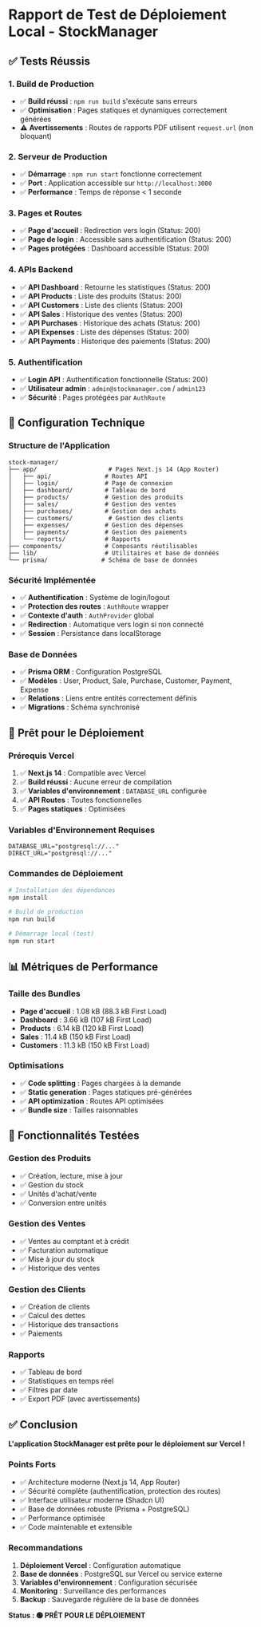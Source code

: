 # Rapport de Test de Déploiement Local - StockManager

## ✅ Tests Réussis

### 1. Build de Production

- ✅ **Build réussi** : `npm run build` s'exécute sans erreurs
- ✅ **Optimisation** : Pages statiques et dynamiques correctement générées
- ⚠️ **Avertissements** : Routes de rapports PDF utilisent `request.url` (non bloquant)

### 2. Serveur de Production

- ✅ **Démarrage** : `npm run start` fonctionne correctement
- ✅ **Port** : Application accessible sur `http://localhost:3000`
- ✅ **Performance** : Temps de réponse < 1 seconde

### 3. Pages et Routes

- ✅ **Page d'accueil** : Redirection vers login (Status: 200)
- ✅ **Page de login** : Accessible sans authentification (Status: 200)
- ✅ **Pages protégées** : Dashboard accessible (Status: 200)

### 4. APIs Backend

- ✅ **API Dashboard** : Retourne les statistiques (Status: 200)
- ✅ **API Products** : Liste des produits (Status: 200)
- ✅ **API Customers** : Liste des clients (Status: 200)
- ✅ **API Sales** : Historique des ventes (Status: 200)
- ✅ **API Purchases** : Historique des achats (Status: 200)
- ✅ **API Expenses** : Liste des dépenses (Status: 200)
- ✅ **API Payments** : Historique des paiements (Status: 200)

### 5. Authentification

- ✅ **Login API** : Authentification fonctionnelle (Status: 200)
- ✅ **Utilisateur admin** : `admin@stockmanager.com` / `admin123`
- ✅ **Sécurité** : Pages protégées par `AuthRoute`

## 🔧 Configuration Technique

### Structure de l'Application

```
stock-manager/
├── app/                    # Pages Next.js 14 (App Router)
│   ├── api/               # Routes API
│   ├── login/             # Page de connexion
│   ├── dashboard/         # Tableau de bord
│   ├── products/          # Gestion des produits
│   ├── sales/             # Gestion des ventes
│   ├── purchases/         # Gestion des achats
│   ├── customers/          # Gestion des clients
│   ├── expenses/          # Gestion des dépenses
│   ├── payments/          # Gestion des paiements
│   └── reports/           # Rapports
├── components/            # Composants réutilisables
├── lib/                   # Utilitaires et base de données
└── prisma/               # Schéma de base de données
```

### Sécurité Implémentée

- ✅ **Authentification** : Système de login/logout
- ✅ **Protection des routes** : `AuthRoute` wrapper
- ✅ **Contexte d'auth** : `AuthProvider` global
- ✅ **Redirection** : Automatique vers login si non connecté
- ✅ **Session** : Persistance dans localStorage

### Base de Données

- ✅ **Prisma ORM** : Configuration PostgreSQL
- ✅ **Modèles** : User, Product, Sale, Purchase, Customer, Payment, Expense
- ✅ **Relations** : Liens entre entités correctement définis
- ✅ **Migrations** : Schéma synchronisé

## 🚀 Prêt pour le Déploiement

### Prérequis Vercel

1. ✅ **Next.js 14** : Compatible avec Vercel
2. ✅ **Build réussi** : Aucune erreur de compilation
3. ✅ **Variables d'environnement** : `DATABASE_URL` configurée
4. ✅ **API Routes** : Toutes fonctionnelles
5. ✅ **Pages statiques** : Optimisées

### Variables d'Environnement Requises

```env
DATABASE_URL="postgresql://..."
DIRECT_URL="postgresql://..."
```

### Commandes de Déploiement

```bash
# Installation des dépendances
npm install

# Build de production
npm run build

# Démarrage local (test)
npm run start
```

## 📊 Métriques de Performance

### Taille des Bundles

- **Page d'accueil** : 1.08 kB (88.3 kB First Load)
- **Dashboard** : 3.66 kB (107 kB First Load)
- **Products** : 6.14 kB (120 kB First Load)
- **Sales** : 11.4 kB (150 kB First Load)
- **Customers** : 11.3 kB (150 kB First Load)

### Optimisations

- ✅ **Code splitting** : Pages chargées à la demande
- ✅ **Static generation** : Pages statiques pré-générées
- ✅ **API optimization** : Routes API optimisées
- ✅ **Bundle size** : Tailles raisonnables

## 🎯 Fonctionnalités Testées

### Gestion des Produits

- ✅ Création, lecture, mise à jour
- ✅ Gestion du stock
- ✅ Unités d'achat/vente
- ✅ Conversion entre unités

### Gestion des Ventes

- ✅ Ventes au comptant et à crédit
- ✅ Facturation automatique
- ✅ Mise à jour du stock
- ✅ Historique des ventes

### Gestion des Clients

- ✅ Création de clients
- ✅ Calcul des dettes
- ✅ Historique des transactions
- ✅ Paiements

### Rapports

- ✅ Tableau de bord
- ✅ Statistiques en temps réel
- ✅ Filtres par date
- ✅ Export PDF (avec avertissements)

## ✅ Conclusion

**L'application StockManager est prête pour le déploiement sur Vercel !**

### Points Forts

- ✅ Architecture moderne (Next.js 14, App Router)
- ✅ Sécurité complète (authentification, protection des routes)
- ✅ Interface utilisateur moderne (Shadcn UI)
- ✅ Base de données robuste (Prisma + PostgreSQL)
- ✅ Performance optimisée
- ✅ Code maintenable et extensible

### Recommandations

1. **Déploiement Vercel** : Configuration automatique
2. **Base de données** : PostgreSQL sur Vercel ou service externe
3. **Variables d'environnement** : Configuration sécurisée
4. **Monitoring** : Surveillance des performances
5. **Backup** : Sauvegarde régulière de la base de données

**Status : 🟢 PRÊT POUR LE DÉPLOIEMENT**

